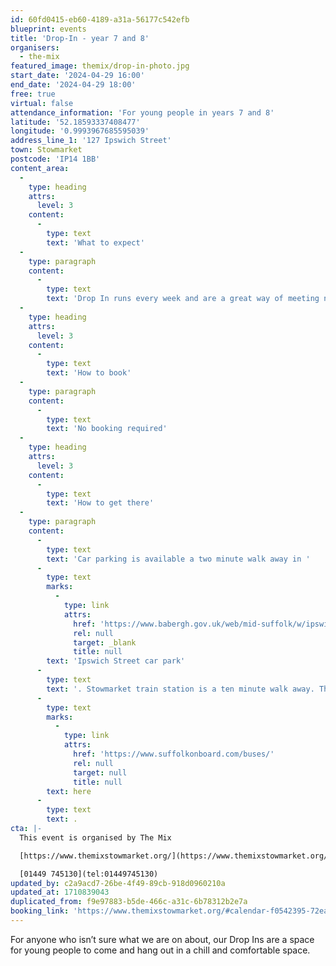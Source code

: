 ```yaml
---
id: 60fd0415-eb60-4189-a31a-56177c542efb
blueprint: events
title: 'Drop-In - year 7 and 8'
organisers:
  - the-mix
featured_image: themix/drop-in-photo.jpg
start_date: '2024-04-29 16:00'
end_date: '2024-04-29 18:00'
free: true
virtual: false
attendance_information: 'For young people in years 7 and 8'
latitude: '52.18593337408477'
longitude: '0.9993967685595039'
address_line_1: '127 Ipswich Street'
town: Stowmarket
postcode: 'IP14 1BB'
content_area:
  -
    type: heading
    attrs:
      level: 3
    content:
      -
        type: text
        text: 'What to expect'
  -
    type: paragraph
    content:
      -
        type: text
        text: 'Drop In runs every week and are a great way of meeting new friends and finding new passions.'
  -
    type: heading
    attrs:
      level: 3
    content:
      -
        type: text
        text: 'How to book'
  -
    type: paragraph
    content:
      -
        type: text
        text: 'No booking required'
  -
    type: heading
    attrs:
      level: 3
    content:
      -
        type: text
        text: 'How to get there'
  -
    type: paragraph
    content:
      -
        type: text
        text: 'Car parking is available a two minute walk away in '
      -
        type: text
        marks:
          -
            type: link
            attrs:
              href: 'https://www.babergh.gov.uk/web/mid-suffolk/w/ipswich-street-car-park-1'
              rel: null
              target: _blank
              title: null
        text: 'Ipswich Street car park'
      -
        type: text
        text: '. Stowmarket train station is a ten minute walk away. The nearest bus stop is one minute walk away, see the latest bus timetables '
      -
        type: text
        marks:
          -
            type: link
            attrs:
              href: 'https://www.suffolkonboard.com/buses/'
              rel: null
              target: null
              title: null
        text: here
      -
        type: text
        text: .
cta: |-
  This event is organised by The Mix

  [https://www.themixstowmarket.org/](https://www.themixstowmarket.org/) 

  [01449 745130](tel:01449745130)
updated_by: c2a9acd7-26be-4f49-89cb-918d0960210a
updated_at: 1710839043
duplicated_from: f9e97883-b5de-466c-a31c-6b78312b2e7a
booking_link: 'https://www.themixstowmarket.org/#calendar-f0542395-72ea-4bf6-8c39-c82dfc414127-event-lsnckzq1-1714402800'
---
```

For anyone who isn’t sure what we are on about, our Drop Ins are a space for young people to come and hang out in a chill and comfortable space.